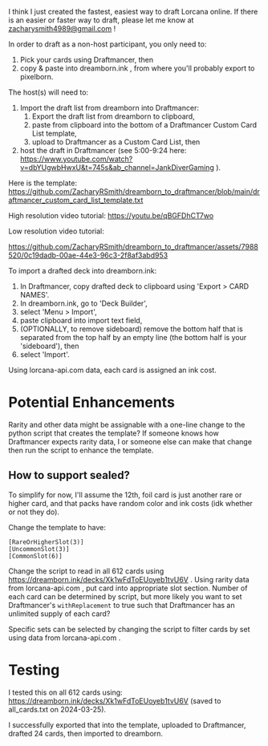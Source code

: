 I think I just created the fastest, easiest way to draft Lorcana online. If there is an easier or faster way to draft, please let me know at zacharysmith4989@gmail.com !

In order to draft as a non-host participant, you only need to:
1. Pick your cards using Draftmancer, then
2. copy & paste into dreamborn.ink , from where you'll probably export to pixelborn.

The host(s) will need to:
1. Import the draft list from dreamborn into Draftmancer:
    1. Export the draft list from dreamborn to clipboard,
    2. paste from clipboard into the bottom of a Draftmancer Custom Card List template,
    3. upload to Draftmancer as a Custom Card List, then
2. host the draft in Draftmancer (see 5:00-9:24 here: https://www.youtube.com/watch?v=dbYUgwbHwxU&t=745s&ab_channel=JankDiverGaming ).

Here is the template: https://github.com/ZacharyRSmith/dreamborn_to_draftmancer/blob/main/draftmancer_custom_card_list_template.txt

High resolution video tutorial: https://youtu.be/qBGFDhCT7wo

Low resolution video tutorial:

https://github.com/ZacharyRSmith/dreamborn_to_draftmancer/assets/7988520/0c19dadb-00ae-44e3-96c3-2f8af3abd953

To import a drafted deck into dreamborn.ink:
1. In Draftmancer, copy drafted deck to clipboard using 'Export > CARD NAMES'.
2. In dreamborn.ink, go to 'Deck Builder',
3. select 'Menu > Import',
4. paste clipboard into import text field,
5. (OPTIONALLY, to remove sideboard) remove the bottom half that is separated from the top half by an empty line (the bottom half is your 'sideboard'), then
6. select 'Import'.

Using lorcana-api.com data, each card is assigned an ink cost.


# Potential Enhancements

Rarity and other data might be assignable with a one-line change to the python script that creates the template? If someone knows how Draftmancer expects rarity data, I or someone else can make that change then run the script to enhance the template.

## How to support sealed?

To simplify for now, I'll assume the 12th, foil card is just another rare or higher card, and that packs have random color and ink costs (idk whether or not they do).

Change the template to have:

```
[RareOrHigherSlot(3)]
[UncommonSlot(3)]
[CommonSlot(6)]
```

Change the script to read in all 612 cards using https://dreamborn.ink/decks/Xk1wFdToEUoyeb1tvU6V . Using rarity data from lorcana-api.com , put card into appropriate slot section. Number of each card can be determined by script, but more likely you want to set Draftmancer's `withReplacement` to true such that Draftmancer has an unlimited supply of each card?

Specific sets can be selected by changing the script to filter cards by set using data from lorcana-api.com .


# Testing

I tested this on all 612 cards using: https://dreamborn.ink/decks/Xk1wFdToEUoyeb1tvU6V (saved to all_cards.txt on 2024-03-25).

I successfully exported that into the template, uploaded to Draftmancer, drafted 24 cards, then imported to dreamborn.
